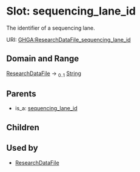 
# Slot: sequencing_lane_id


The identifier of a sequencing lane.

URI: [GHGA:ResearchDataFile_sequencing_lane_id](https://w3id.org/GHGA/ResearchDataFile_sequencing_lane_id)


## Domain and Range

[ResearchDataFile](ResearchDataFile.md) &#8594;  <sub>0..1</sub> [String](types/String.md)

## Parents

 *  is_a: [sequencing_lane_id](sequencing_lane_id.md)

## Children


## Used by

 * [ResearchDataFile](ResearchDataFile.md)
